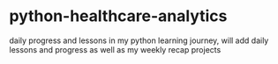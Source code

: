 # python-healthcare-analytics
daily progress and lessons in my python learning journey, will add daily lessons and progress as well as my weekly recap projects
